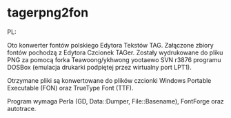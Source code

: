# tagerpng2fon


PL:

Oto konwerter fontów polskiego Edytora Tekstów TAG. Załączone zbiory fontów pochodzą z Edytora Czcionek TAGer. Zostały wydrukowane do pliku PNG za pomocą forka Teawoong/ykhwong yootaewo SVN r3876 programu DOSBox (emulacja drukarki podpiętej przez wirtualny port LPT1).

Otrzymane pliki są konwertowane do plików czcionki Windows Portable Executable (FON) oraz TrueType Font (TTF).

Program wymaga Perla (GD, Data::Dumper, File::Basename), FontForge oraz autotrace.
